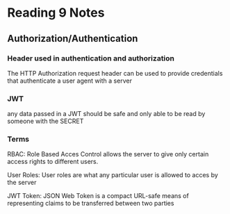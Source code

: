 # Reading 9 Notes

## Authorization/Authentication

### Header used in authentication and authorization

The HTTP Authorization request header can be used to provide credentials that authenticate a user agent with a server

### JWT

any data passed in a JWT should be safe and only able to be read by someone with the SECRET

### Terms

RBAC: Role Based Acces Control allows the server to give only certain access rights to different users.

User Roles: User roles are what any particular user is allowed to acces by the server

JWT Token: JSON Web Token is a compact URL-safe means of representing claims to be transferred between two parties

